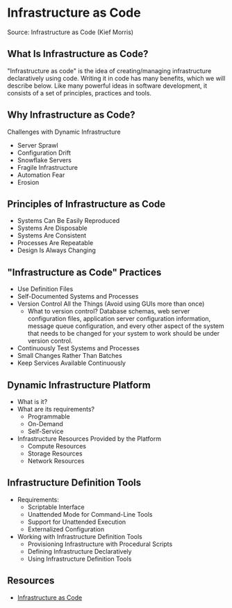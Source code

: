 # Infrastructure as Code

Source: Infrastructure as Code \(Kief Morris\)

## What Is Infrastructure as Code?

"Infrastructure as code" is the idea of creating/managing infrastructure declaratively using code. Writing it in code has many benefits, which we will describe below. Like many powerful ideas in software development, it consists of a set of principles, practices and tools.

## Why Infrastructure as Code?

Challenges with Dynamic Infrastructure

* Server Sprawl
* Configuration Drift
* Snowflake Servers
* Fragile Infrastructure
* Automation Fear
* Erosion

## Principles of Infrastructure as Code

* Systems Can Be Easily Reproduced
* Systems Are Disposable
* Systems Are Consistent
* Processes Are Repeatable
* Design Is Always Changing

## "Infrastructure as Code" Practices

* Use Definition Files
* Self-Documented Systems and Processes
* Version Control All the Things \(Avoid using GUIs more than once\)
  * What to version control? Database schemas, web server configuration files, application server configuration information, message queue configuration, and every other aspect of the system that needs to be changed for your system to work should be under version control.
* Continuously Test Systems and Processes
* Small Changes Rather Than Batches
* Keep Services Available Continuously

## Dynamic Infrastructure Platform

* What is it?
* What are its requirements?
  * Programmable
  * On-Demand
  * Self-Service
* Infrastructure Resources Provided by the Platform
  * Compute Resources
  * Storage Resources
  * Network Resources

## Infrastructure Definition Tools

* Requirements:
  * Scriptable Interface
  * Unattended Mode for Command-Line Tools
  * Support for Unattended Execution
  * Externalized Configuration
* Working with Infrastructure Definition Tools
  * Provisioning Infrastructure with Procedural Scripts
  * Defining Infrastructure Declaratively
  * Using Infrastructure Definition Tools

## Resources

* [Infrastructure as Code](https://www.amazon.com/Infrastructure-Code-Managing-Servers-Cloud/dp/1491924357)

